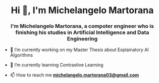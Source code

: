 <h1 align="center">Hi 👋, I'm Michelangelo Martorana</h1>
<h3 align="center">I'm Michelangelo Martorana, a compoter engineer who is finishing his studies in Artificial Intelligence and Data Engineering</h3>

- 🔭 I’m currently working on my Master Thesis about Explainatory AI Algorithms

- 🌱 I’m currently learning Contrastive Learning


- 📫 How to reach me **michelangelo.martorana03@gmail.com**

